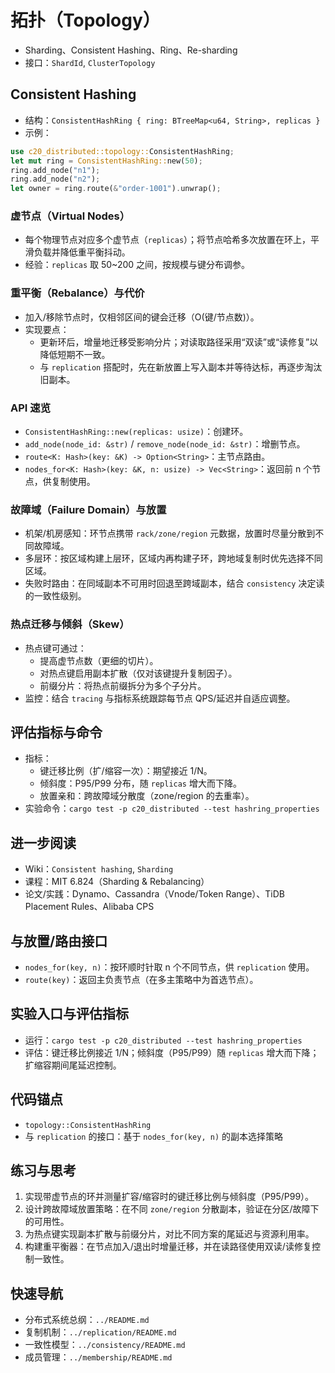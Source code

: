 # 拓扑（Topology）

- Sharding、Consistent Hashing、Ring、Re-sharding
- 接口：`ShardId`, `ClusterTopology`

## Consistent Hashing

- 结构：`ConsistentHashRing { ring: BTreeMap<u64, String>, replicas }`
- 示例：

```rust
use c20_distributed::topology::ConsistentHashRing;
let mut ring = ConsistentHashRing::new(50);
ring.add_node("n1");
ring.add_node("n2");
let owner = ring.route(&"order-1001").unwrap();
```

### 虚节点（Virtual Nodes）

- 每个物理节点对应多个虚节点（`replicas`）；将节点哈希多次放置在环上，平滑负载并降低重平衡抖动。
- 经验：`replicas` 取 50~200 之间，按规模与键分布调参。

### 重平衡（Rebalance）与代价

- 加入/移除节点时，仅相邻区间的键会迁移（O(键/节点数)）。
- 实现要点：
  - 更新环后，增量地迁移受影响分片；对读取路径采用“双读”或“读修复”以降低短期不一致。
  - 与 `replication` 搭配时，先在新放置上写入副本并等待达标，再逐步淘汰旧副本。

### API 速览

- `ConsistentHashRing::new(replicas: usize)`：创建环。
- `add_node(node_id: &str)` / `remove_node(node_id: &str)`：增删节点。
- `route<K: Hash>(key: &K) -> Option<String>`：主节点路由。
- `nodes_for<K: Hash>(key: &K, n: usize) -> Vec<String>`：返回前 n 个节点，供复制使用。

### 故障域（Failure Domain）与放置

- 机架/机房感知：环节点携带 `rack/zone/region` 元数据，放置时尽量分散到不同故障域。
- 多层环：按区域构建上层环，区域内再构建子环，跨地域复制时优先选择不同区域。
- 失败时路由：在同域副本不可用时回退至跨域副本，结合 `consistency` 决定读的一致性级别。

### 热点迁移与倾斜（Skew）

- 热点键可通过：
  - 提高虚节点数（更细的切片）。
  - 对热点键启用副本扩散（仅对该键提升复制因子）。
  - 前缀分片：将热点前缀拆分为多个子分片。
- 监控：结合 `tracing` 与指标系统跟踪每节点 QPS/延迟并自适应调整。

## 评估指标与命令

- 指标：
  - 键迁移比例（扩/缩容一次）：期望接近 1/N。
  - 倾斜度：P95/P99 分布，随 `replicas` 增大而下降。
  - 放置亲和：跨故障域分散度（zone/region 的去重率）。
- 实验命令：`cargo test -p c20_distributed --test hashring_properties`

## 进一步阅读

- Wiki：`Consistent hashing`, `Sharding`
- 课程：MIT 6.824（Sharding & Rebalancing）
- 论文/实践：Dynamo、Cassandra（Vnode/Token Range）、TiDB Placement Rules、Alibaba CPS

## 与放置/路由接口

- `nodes_for(key, n)`：按环顺时针取 n 个不同节点，供 `replication` 使用。
- `route(key)`：返回主负责节点（在多主策略中为首选节点）。

## 实验入口与评估指标

- 运行：`cargo test -p c20_distributed --test hashring_properties`
- 评估：键迁移比例接近 1/N；倾斜度（P95/P99）随 `replicas` 增大而下降；扩缩容期间尾延迟控制。

## 代码锚点

- `topology::ConsistentHashRing`
- 与 `replication` 的接口：基于 `nodes_for(key, n)` 的副本选择策略

## 练习与思考

1. 实现带虚节点的环并测量扩容/缩容时的键迁移比例与倾斜度（P95/P99）。
2. 设计跨故障域放置策略：在不同 `zone/region` 分散副本，验证在分区/故障下的可用性。
3. 为热点键实现副本扩散与前缀分片，对比不同方案的尾延迟与资源利用率。
4. 构建重平衡器：在节点加入/退出时增量迁移，并在读路径使用双读/读修复控制一致性。

## 快速导航

- 分布式系统总纲：`../README.md`
- 复制机制：`../replication/README.md`
- 一致性模型：`../consistency/README.md`
- 成员管理：`../membership/README.md`
